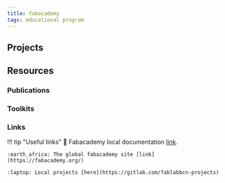 ```yaml
---
title: fabacademy
tags: educational program
---
```


## Projects

## Resources

### Publications

### Toolkits

### Links

!!! tip "Useful links"
    :book: Fabacademy local documentation [link](https://fablabbcn-projects.gitlab.io/learning/fabacademy-local-docs/). 

    :earth_africa: The global fabacademy site [link](https://fabacademy.org/)

    :laptop: Local projects [here](https://gitlab.com/fablabbcn-projects)
